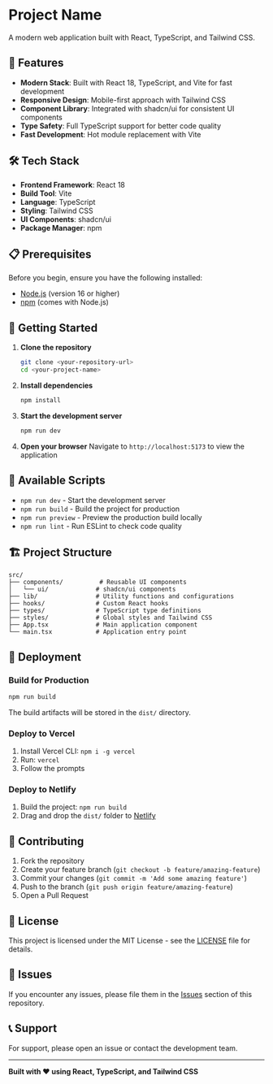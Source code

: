 # Project Name

A modern web application built with React, TypeScript, and Tailwind CSS.

## 🚀 Features

- **Modern Stack**: Built with React 18, TypeScript, and Vite for fast development
- **Responsive Design**: Mobile-first approach with Tailwind CSS
- **Component Library**: Integrated with shadcn/ui for consistent UI components
- **Type Safety**: Full TypeScript support for better code quality
- **Fast Development**: Hot module replacement with Vite

## 🛠️ Tech Stack

- **Frontend Framework**: React 18
- **Build Tool**: Vite
- **Language**: TypeScript
- **Styling**: Tailwind CSS
- **UI Components**: shadcn/ui
- **Package Manager**: npm

## 📋 Prerequisites

Before you begin, ensure you have the following installed:
- [Node.js](https://nodejs.org/) (version 16 or higher)
- [npm](https://www.npmjs.com/) (comes with Node.js)

## 🚀 Getting Started

1. **Clone the repository**
   ```bash
   git clone <your-repository-url>
   cd <your-project-name>
   ```

2. **Install dependencies**
   ```bash
   npm install
   ```

3. **Start the development server**
   ```bash
   npm run dev
   ```

4. **Open your browser**
   Navigate to `http://localhost:5173` to view the application

## 📜 Available Scripts

- `npm run dev` - Start the development server
- `npm run build` - Build the project for production
- `npm run preview` - Preview the production build locally
- `npm run lint` - Run ESLint to check code quality

## 🏗️ Project Structure

```
src/
├── components/          # Reusable UI components
│   └── ui/             # shadcn/ui components
├── lib/                # Utility functions and configurations
├── hooks/              # Custom React hooks
├── types/              # TypeScript type definitions
├── styles/             # Global styles and Tailwind CSS
├── App.tsx             # Main application component
└── main.tsx            # Application entry point
```

## 🚀 Deployment

### Build for Production

```bash
npm run build
```

The build artifacts will be stored in the `dist/` directory.

### Deploy to Vercel

1. Install Vercel CLI: `npm i -g vercel`
2. Run: `vercel`
3. Follow the prompts

### Deploy to Netlify

1. Build the project: `npm run build`
2. Drag and drop the `dist/` folder to [Netlify](https://app.netlify.com/drop)

## 🤝 Contributing

1. Fork the repository
2. Create your feature branch (`git checkout -b feature/amazing-feature`)
3. Commit your changes (`git commit -m 'Add some amazing feature'`)
4. Push to the branch (`git push origin feature/amazing-feature`)
5. Open a Pull Request

## 📝 License

This project is licensed under the MIT License - see the [LICENSE](LICENSE) file for details.

## 🐛 Issues

If you encounter any issues, please file them in the [Issues](../../issues) section of this repository.

## 📞 Support

For support, please open an issue or contact the development team.

---

**Built with ❤️ using React, TypeScript, and Tailwind CSS**